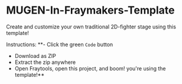 # MUGEN-In-Fraymakers-Template

Create and customize your own traditional 2D-fighter stage using this template!

Instructions:
**- Click the green `Code` button
- Download as ZIP
- Extract the zip anywhere
- Open Fraytools, open this project, and boom! you're using the template!**
